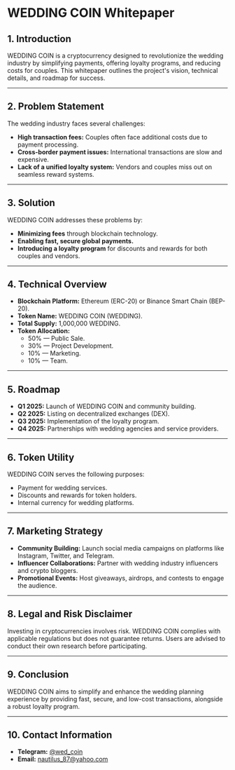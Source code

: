 # WEDDING COIN Whitepaper

## 1. Introduction  
WEDDING COIN is a cryptocurrency designed to revolutionize the wedding industry by simplifying payments, offering loyalty programs, and reducing costs for couples. This whitepaper outlines the project's vision, technical details, and roadmap for success.

---

## 2. Problem Statement  
The wedding industry faces several challenges:  
- **High transaction fees:** Couples often face additional costs due to payment processing.  
- **Cross-border payment issues:** International transactions are slow and expensive.  
- **Lack of a unified loyalty system:** Vendors and couples miss out on seamless reward systems.

---

## 3. Solution  
WEDDING COIN addresses these problems by:  
- **Minimizing fees** through blockchain technology.  
- **Enabling fast, secure global payments.**  
- **Introducing a loyalty program** for discounts and rewards for both couples and vendors.

---

## 4. Technical Overview  
- **Blockchain Platform:** Ethereum (ERC-20) or Binance Smart Chain (BEP-20).  
- **Token Name:** WEDDING COIN (WEDDING).  
- **Total Supply:** 1,000,000 WEDDING.  
- **Token Allocation:**  
  - 50% — Public Sale.  
  - 30% — Project Development.  
  - 10% — Marketing.  
  - 10% — Team.  

---

## 5. Roadmap  
- **Q1 2025:** Launch of WEDDING COIN and community building.  
- **Q2 2025:** Listing on decentralized exchanges (DEX).  
- **Q3 2025:** Implementation of the loyalty program.  
- **Q4 2025:** Partnerships with wedding agencies and service providers.  

---

## 6. Token Utility  
WEDDING COIN serves the following purposes:  
- Payment for wedding services.  
- Discounts and rewards for token holders.  
- Internal currency for wedding platforms.  

---

## 7. Marketing Strategy  
- **Community Building:** Launch social media campaigns on platforms like Instagram, Twitter, and Telegram.  
- **Influencer Collaborations:** Partner with wedding industry influencers and crypto bloggers.  
- **Promotional Events:** Host giveaways, airdrops, and contests to engage the audience.  

---

## 8. Legal and Risk Disclaimer  
Investing in cryptocurrencies involves risk. WEDDING COIN complies with applicable regulations but does not guarantee returns. Users are advised to conduct their own research before participating.

---

## 9. Conclusion  
WEDDING COIN aims to simplify and enhance the wedding planning experience by providing fast, secure, and low-cost transactions, alongside a robust loyalty program.

---

## 10. Contact Information  
- **Telegram:** [@wed_coin](https://t.me/wed_coin)  
- **Email:** nautilus_87@yahoo.com

